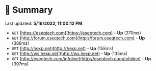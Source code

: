 # 📖 Summary
Last updated: **5/16/2022, 11:00:12 PM**

- `GET` [https://eseqtech.com](https://eseqtech.com) - **Up** (370ms)
- `GET` [http://forum.eseqtech.com](http://forum.eseqtech.com) - **Up** (388ms)
- `GET` [http://hexp.net](http://hexp.net) - **Up** (158ms)
- `GET` [http://ws.hexp.net](http://ws.hexp.net) - **Up** (135ms)
- `GET` [http://eseqtech.com/infoline](http://eseqtech.com/infoline) - **Up** (307ms)
